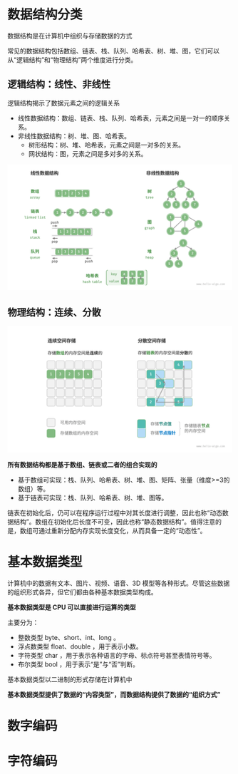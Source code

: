 # 数据结构分类
数据结构是在计算机中组织与存储数据的方式

常见的数据结构包括数组、链表、栈、队列、哈希表、树、堆、图，它们可以从“逻辑结构”和“物理结构”两个维度进行分类。

## 逻辑结构：线性、非线性
逻辑结构揭示了数据元素之间的逻辑关系
+ 线性数据结构：数组、链表、栈、队列、哈希表，元素之间是一对一的顺序关系。
+ 非线性数据结构：树、堆、图、哈希表。
  + 树形结构：树、堆、哈希表，元素之间是一对多的关系。 
  + 网状结构：图，元素之间是多对多的关系。

![img.png](img.png)

## 物理结构：连续、分散
![img_1.png](img_1.png)

**所有数据结构都是基于数组、链表或二者的组合实现的**
+ 基于数组可实现：栈、队列、哈希表、树、堆、图、矩阵、张量（维度>=3的数组）等。 
+ 基于链表可实现：栈、队列、哈希表、树、堆、图等。

链表在初始化后，仍可以在程序运行过程中对其长度进行调整，因此也称“动态数据结构”。数组在初始化后长度不可变，因此也称“静态数据结构”。值得注意的是，数组可通过重新分配内存实现长度变化，从而具备一定的“动态性”。


# 基本数据类型
计算机中的数据有文本、图片、视频、语音、3D 模型等各种形式。尽管这些数据的组织形式各异，但它们都由各种基本数据类型构成。

**基本数据类型是 CPU 可以直接进行运算的类型**

主要分为：
+ 整数类型 byte、short、int、long 。
+ 浮点数类型 float、double ，用于表示小数。
+ 字符类型 char ，用于表示各种语言的字母、标点符号甚至表情符号等。
+ 布尔类型 bool ，用于表示“是”与“否”判断。

基本数据类型以二进制的形式存储在计算机中

**基本数据类型提供了数据的“内容类型”，而数据结构提供了数据的“组织方式”**

# 数字编码


# 字符编码

